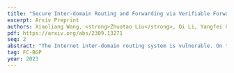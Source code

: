 ```yaml
---
title: "Secure Inter-domain Routing and Forwarding via Verifiable Forwarding Commitments"
excerpt: Arxiv Preprint
authors: Xiaoliang Wang, <strong>Zhuotao Liu</strong>, Qi Li, Yangfei Guo, Sitong Ling, Jiangou Zhan, Yi Xu, Ke Xu, Jianping Wu
pdf: https://arxiv.org/abs/2309.13271
seq: 2
abstract: "The Internet inter-domain routing system is vulnerable. On the control plane, the de facto Border Gateway Protocol (BGP) does not have built-in mechanisms to authenticate routing announcements, so an adversary can announce virtually arbitrary paths to hijack network traffic; on the data plane, it is difficult to ensure that actual forwarding path complies with the control plane decisions. The community has proposed significant research to secure the routing system. Yet, existing secure BGP protocols (e.g., BGPsec) are not incrementally deployable, and existing path authorization protocols are not compatible with the current Internet routing infrastructure. In this paper, we propose FC-BGP, the first secure Internet inter-domain routing system that can simultaneously authenticate BGP announcements and validate data plane forwarding in an efficient and incrementally-deployable manner. FC-BGP is built upon a novel primitive, name Forwarding Commitment, to certify an AS's routing intent on its directly connected hops. We analyze the security benefits of FC-BGP in the Internet at different deployment rates. Further, we implement a prototype of FC-BGP and extensively evaluate it over a large-scale overlay network with 100 virtual machines deployed globally. The results demonstrate that FC-BGP saves roughly 55% of the overhead required to validate BGP announcements compared with BGPsec, and meanwhile FC-BGP introduces a small overhead for building a globally-consistent view on the desirable forwarding paths."
tag: FC-BGP
year: 2023
---
```

